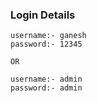 ### Login Details
```
username:- ganesh
password:- 12345
```
```
OR
```
```
username:- admin
password:- admin
```
